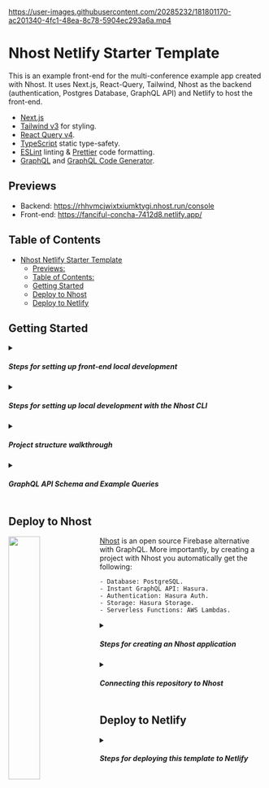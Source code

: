 https://user-images.githubusercontent.com/20285232/181801170-ac201340-4fc1-48ea-8c78-5904ec293a6a.mp4

# Nhost Netlify Starter Template

This is an example front-end for the multi-conference example app created with Nhost. It uses Next.js, React-Query, Tailwind, Nhost as the backend (authentication, Postgres Database, GraphQL API) and Netlify to host the front-end.

- [Next.js](https://github.com/vercel/next.js/)
- [Tailwind v3](https://tailwindcss.com/) for styling.
- [React Query v4](https://github.com/TanStack/query).
- [TypeScript](https://typescriptlang.org) static type-safety.
- [ESLint](https://eslint.org) linting & [Prettier](https://prettier.io) code formatting.
- [GraphQL](https://graphql.org/) and [GraphQL Code Generator](https://www.graphql-code-generator.com/).

## Previews

- Backend: https://rhhvmcjwixtxiumktygi.nhost.run/console
- Front-end: https://fanciful-concha-7412d8.netlify.app/

## Table of Contents

- [Nhost Netlify Starter Template](#nhost-netlify-starter-template)
  - [Previews:](#previews)
  - [Table of Contents:](#table-of-contents)
  - [Getting Started](#getting-started)
  - [Deploy to Nhost](#deploy-to-nhost)
  - [Deploy to Netlify](#deploy-to-netlify)

## Getting Started

<details><summary><h5>Steps for setting up front-end local development</h5></summary>

1. Clone the repository

```sh
git clone https://github.com/nhost/nhost-netlify-starter-nextjs-reactquery.git
```

2. Install the dependencies

```sh
yarn install
```

3. Start the Next.js application

```sh
yarn dev
```

</details>

<details><summary><h5>Steps for setting up local development with the Nhost CLI</h5></summary>

When you start developing your front-end you will se that there's data already preloaded. This is coming from an environment Nhost has prepared to run the `conference` application. In order to make changes to the back-end (tables, columns, permissions, etc...) you need to start a local Nhost environment yourself.

1. Install the Nhost CLI

```sh
sudo curl -L https://raw.githubusercontent.com/nhost/cli/main/get.sh | bash
```

2. Start the Nhost application:

```sh
nhost up
```

Use localhost:1337 as the subdomain, and skip region when using the CLI and the JavaScript SDK:

```js
import { NhostClient } from "@nhost/nhost-js";

const nhost = new NhostClient({
  subdomain: "localhost:1337",
});
```

If you explore the network tab of the front-end, you will see that no data is returned:

```json
{
    "data": {
        "conferences": []
    }
}
```

This is because *there is* no data, you can go to `http://localhost:1337/` to start adding rows and/or modify your database schema.

</details>

<details><summary><h5>Project structure walkthrough</h5></summary>

Inside this folder you are going to see both the specification for the backend (Nhost) and the front-end (NextJS):

```
/
├── nhost/
├── .nhost/
├── src/
│   ├── components/
|   |
│   └── pages/
│       └── index.tsx
└── package.json
```

- `nhost` is the main specification of your backend: tables, permissions & roles.

</details>
<details><summary><h5>GraphQL API Schema and Example Queries</h5></summary>


```graphql
query ConferencesQuery {
  conferences(where: { featured: { _eq: true } }) {
    id
    name
    speakers {
      name
    }
    talks {
      name
      speaker {
        name
        bio
      }
    }
  }
}
```

```graphql
query Speakers {
  speakers {
    id
    name
    bio
    social
    job_description
    avatar_url
  }
}
```

```graphql
query Talks {
  talks {
    id
    name
    start_date
    end_date
    speaker {
      name
    }
  }
}
```

</details>

## Deploy to Nhost

<img align="left" width="35%" src="https://user-images.githubusercontent.com/20285232/181691897-1269d9d3-94fb-4958-ac27-83a70ab00309.png" >

[Nhost](https://nhost.io/) is an open source Firebase alternative with GraphQL. More importantly, by creating a project with Nhost you automatically get the following:

```
- Database: PostgreSQL.
- Instant GraphQL API: Hasura.
- Authentication: Hasura Auth.
- Storage: Hasura Storage.
- Serverless Functions: AWS Lambdas.
```


<details><summary><h5>Steps for creating an Nhost application</h5></summary>

Log in to your Nhost dashboard and click the **Create your first app** button.

<p align="center" width="100%">
    <img width="55%"" src="https://docs.nhost.io/assets/images/create-app-step-1-64d13fc87fac1d0989da25857e1c3811.png"> 
</p>

Next, give your new Nhost app a name, select a geographic region for your Nhost services and click Create App.

<p align="center" width="100%">
    <img width="55%"" src="https://docs.nhost.io/assets/images/create-app-step-2-823c33a87887cbe28da98a85219dcc59.png"> 
</p>

After a few seconds, you should get a PostgreSQL database, a GraphQL API with Hasura, file storage, and authentication set up.

</details>

<details><summary><h5>Connecting this repository to Nhost</h5></summary>

Nhost supports a git-based workflow which means that you can safely work locally with the CLI and when you are ~~confident~~ with your changes, you can push to your repository and your application will be automatically deployed (any following updates you push to your code will also be automatically be deployed.) To allow this, you need to connect this repository to your Nhost projects through the Nhost console:

1. Fork/clone this repository to your GitHub account.

2. Provide the require permissions to select this repository to the official Nhost GitHub application.

3. Find your repository on the Nhost Console & connect it:

<p align="center" width="100%">
    <img width="55%"" src="https://user-images.githubusercontent.com/20285232/181070306-851187ca-6595-4cdc-b458-b62b479479db.png"> 
</p>

4. Once connected, the application will automatically deploy.

<p align="center" width="100%" height="100%">
    <img width="55%"" src="https://user-images.githubusercontent.com/20285232/181070624-f12571a4-6b77-4a2f-acab-9e156306b392.png"> 
</p>

5. Add changes to your application. Any changes you push to your repository will also be automatically be deployed (you can see your deployments on the "Deployments" section of the console)

<p align="center" width="100%">
    <img width="55%"" src="https://user-images.githubusercontent.com/20285232/181070633-c3c67e94-981c-4574-954b-c643448f387e.png"> 
</p>

</details>
                                                                                                                                 
## Deploy to Netlify
                                                                                                                                 
<details><summary><h5>Steps for deploying this template to Netlify</h5></summary>
                                                                                                                            
1. Clone this repo: `https://github.com/nhost/nhost-netlify-starter-nextjs-reactquery.git`
2. Make sure you are in the correct directory and run`yarn install` (or `npm install`.)
3. Run `yarn dev` (or `npm run dev`.)
4. Make your desired changes to the front-end.
5. Provide the necessary permissions to the Netlify application for your GitHub repository.
6. Once you import the repository, add the correct environment variables from your Nhost application:

```
NEXT_PUBLIC_NHOST_SUBDOMAIN=YOUR_NHOST_APP_SUBDOMAIN
NEXT_PUBLIC_NHOST_REGION=YOUR_NHOST_APP_REGION
```

You can select these variables from your app overview:

<p align="center" width="100%">
<img width="33%"" src="https://user-images.githubusercontent.com/20285232/181790261-065d7e61-6986-4acc-94d7-5a7f828da76d.png"> 
</p>

Then add the variables to your Netlify Deployment:

<p align="center" width="100%">
<img width="50%"" src="https://user-images.githubusercontent.com/20285232/181789867-ebd6a197-8125-47a1-9bd1-8f8f01e24f29.png"> 
</p>
</details>
